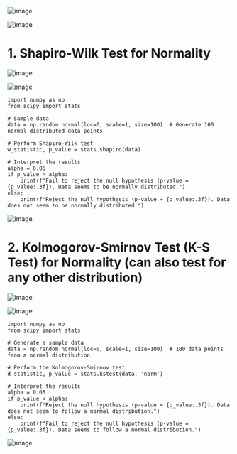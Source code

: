 ![image](https://github.com/yangshiteng/Data-Science-Learning-Path/assets/60442877/2eb0a29b-5744-4ed5-a1dc-e4d21e52f9b1)

![image](https://github.com/yangshiteng/Data-Science-Learning-Path/assets/60442877/c960db93-4776-49fb-a557-69b1ba2aa1f0)

# 1. Shapiro-Wilk Test for Normality

![image](https://github.com/yangshiteng/Data-Science-Learning-Path/assets/60442877/5c2ce78a-b8ca-404f-9ff2-af5e542f5231)

![image](https://github.com/yangshiteng/Data-Science-Learning-Path/assets/60442877/57d4a7e5-a2e5-4f58-8af5-536479d01c72)

    import numpy as np
    from scipy import stats
    
    # Sample data
    data = np.random.normal(loc=0, scale=1, size=100)  # Generate 100 normal distributed data points
    
    # Perform Shapiro-Wilk test
    w_statistic, p_value = stats.shapiro(data)
    
    # Interpret the results
    alpha = 0.05
    if p_value > alpha:
        print(f"Fail to reject the null hypothesis (p-value = {p_value:.3f}). Data seems to be normally distributed.")
    else:
        print(f"Reject the null hypothesis (p-value = {p_value:.3f}). Data does not seem to be normally distributed.")

![image](https://github.com/yangshiteng/Data-Science-Learning-Path/assets/60442877/4acc34ec-bebf-40e1-9470-536b4b2db9ec)

# 2. Kolmogorov-Smirnov Test (K-S Test) for Normality (can also test for any other distribution)

![image](https://github.com/yangshiteng/Data-Science-Learning-Path/assets/60442877/66ac63da-adde-4812-b1b9-a550e121dac9)

![image](https://github.com/yangshiteng/Data-Science-Learning-Path/assets/60442877/7576b0b8-fd4e-479d-b333-5b8246751da6)

    import numpy as np
    from scipy import stats
    
    # Generate a sample data
    data = np.random.normal(loc=0, scale=1, size=100)  # 100 data points from a normal distribution
    
    # Perform the Kolmogorov-Smirnov test
    d_statistic, p_value = stats.kstest(data, 'norm')
    
    # Interpret the results
    alpha = 0.05
    if p_value < alpha:
        print(f"Reject the null hypothesis (p-value = {p_value:.3f}). Data does not seem to follow a normal distribution.")
    else:
        print(f"Fail to reject the null hypothesis (p-value = {p_value:.3f}). Data seems to follow a normal distribution.")

![image](https://github.com/yangshiteng/Data-Science-Learning-Path/assets/60442877/310a5b58-836c-46dc-aebe-324dc5d2a7ae)



